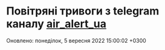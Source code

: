 # Повітряні тривоги з telegram каналу [air_alert_ua](https://t.me/air_alert_ua)

Оновлено:
понеділок, 5 вересня 2022 15:00:02 +0300

